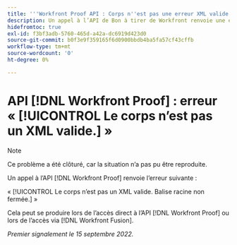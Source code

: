 ```yaml
---
title: '''Workfront Proof API : Corps n''est pas une erreur XML valide'''
description: Un appel à l’API de Bon à tirer de Workfront renvoie une erreur.
hidefromtoc: true
exl-id: f3bf3adb-5760-465d-a42a-dc6919d423d0
source-git-commit: b0f3e9f359165f6d0900bbdb4ba5fa57cf43cffb
workflow-type: tm+mt
source-wordcount: '0'
ht-degree: 0%

---
```


# API [!DNL Workfront Proof] : erreur « [!UICONTROL Le corps n’est pas un XML valide.] »

<!--On WFP and WFF TOCs-->

>[!NOTE]
>
>Ce problème a été clôturé, car la situation n’a pas pu être reproduite.

Un appel à l’API [!DNL Workfront Proof] renvoie l’erreur suivante :

« [!UICONTROL Le corps n’est pas un XML valide. Balise racine non fermée.] »

Cela peut se produire lors de l’accès direct à l’API [!DNL Workfront Proof] ou lors de l’accès via [!DNL Workfront Fusion].

_Premier signalement le 15 septembre 2022._
